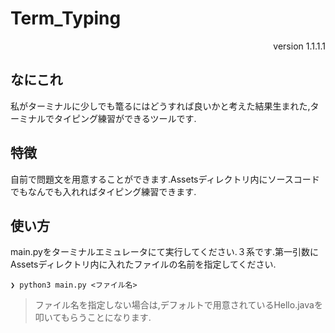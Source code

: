 # Term_Typing

<div style="text-align: right;">
version 1.1.1.1
</div>

## なにこれ

私がターミナルに少しでも篭るにはどうすれば良いかと考えた結果生まれた,ターミナルでタイピング練習ができるツールです.

## 特徴

自前で問題文を用意することができます.Assetsディレクトリ内にソースコードでもなんでも入れればタイピング練習できます.

## 使い方

main.pyをターミナルエミュレータにて実行してください.３系です.第一引数にAssetsディレクトリ内に入れたファイルの名前を指定してください.

```
❯ python3 main.py <ファイル名>
```

> ファイル名を指定しない場合は,デフォルトで用意されているHello.javaを叩いてもらうことになります.